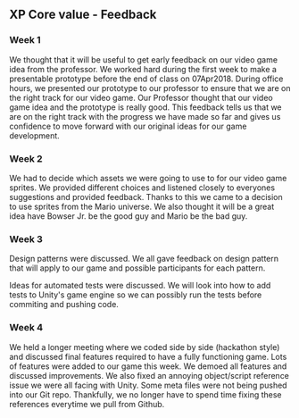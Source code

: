 ## XP Core value - Feedback

### Week 1
We thought that it will be useful to get early feedback on our video game idea from the professor. We worked hard during the first week to make a presentable prototype before the end of class on 07Apr2018. During office hours, we presented our prototype to our professor to ensure that we are on the right track for our video game. Our Professor thought that our video game idea and the prototype is really good. This feedback tells us that we are on the right track with the progress we have made so far and gives us confidence to move forward with our original ideas for our game development.

### Week 2
We had to decide which assets we were going to use to for our video game sprites. We provided different choices and listened closely to everyones suggestions and provided feedback. Thanks to this we came to a decision to use sprites from the Mario universe. We also thought it will be a great idea have Bowser Jr. be the good guy and Mario be the bad guy.

### Week 3
Design patterns were discussed. We all gave feedback on design pattern that will apply to our game and possible participants for each pattern. 

Ideas for automated tests were discussed. We will look into how to add tests to Unity's game engine so we can possibly run the tests before commiting and pushing code.

### Week 4
 We held a longer meeting where we coded side by side (hackathon style) and discussed final features required to have a fully functioning game. Lots of features were added to our game this week. We demoed all features and discussed improvements. We also fixed an annoying object/script reference issue we were all facing with Unity. Some meta files were not being pushed into our Git repo. Thankfully, we no longer have to spend time fixing these references everytime we pull from Github.